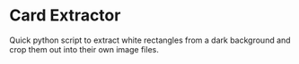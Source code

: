 # Card Extractor
Quick python script to extract white rectangles from a dark background and crop them out into their own image files.

